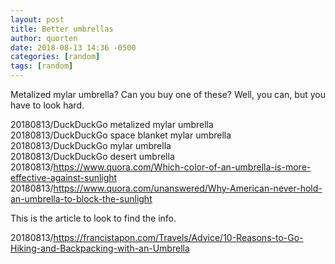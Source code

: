 ```yaml
---
layout: post
title: Better umbrellas
author: quorten
date: 2018-08-13 14:36 -0500
categories: [random]
tags: [random]
---
```


Metalized mylar umbrella?  Can you buy one of these?  Well, you can,
but you have to look hard.

20180813/DuckDuckGo metalized mylar umbrella  
20180813/DuckDuckGo space blanket mylar umbrella  
20180813/DuckDuckGo mylar umbrella  
20180813/DuckDuckGo desert umbrella  
20180813/https://www.quora.com/Which-color-of-an-umbrella-is-more-effective-against-sunlight  
20180813/https://www.quora.com/unanswered/Why-American-never-hold-an-umbrella-to-block-the-sunlight

This is the article to look to find the info.

20180813/https://francistapon.com/Travels/Advice/10-Reasons-to-Go-Hiking-and-Backpacking-with-an-Umbrella
